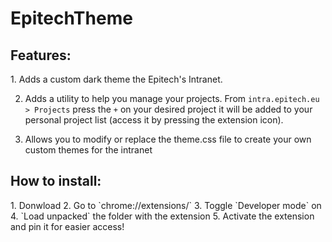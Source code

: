 # EpitechTheme
<h2>Features:</h2>
1. Adds a custom dark theme the Epitech's Intranet.

2. Adds a utility to help you manage your projects. From `intra.epitech.eu > Projects` press the `+` on your desired project
   it will be added to your personal project list (access it by pressing the extension icon).

3. Allows you to modify or replace the theme.css file to create your own custom themes for the intranet

<h2>How to install:</h2>
1. Donwload
2. Go to `chrome://extensions/`
3. Toggle `Developer mode` on
4. `Load unpacked` the folder with the extension
5. Activate the extension and pin it for easier access!
